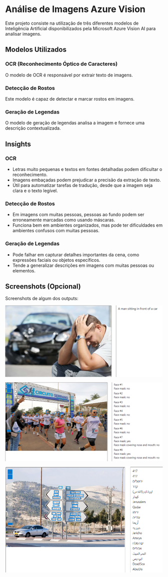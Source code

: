 # Análise de Imagens Azure Vision

Este projeto consiste na utilização de três diferentes modelos de Inteligência Artificial disponibilizados pela Microsoft Azure Vision AI para analisar imagens.

## Modelos Utilizados

### OCR (Reconhecimento Óptico de Caracteres)
O modelo de OCR é responsável por extrair texto de imagens.

### Detecção de Rostos
Este modelo é capaz de detectar e marcar rostos em imagens.

### Geração de Legendas
O modelo de geração de legendas analisa a imagem e fornece uma descrição contextualizada.

## Insights

### OCR
- Letras muito pequenas e textos em fontes detalhadas podem dificultar o reconhecimento.
- Imagens embaçadas podem prejudicar a precisão da extração de texto.
- Útil para automatizar tarefas de tradução, desde que a imagem seja clara e o texto legível.

### Detecção de Rostos
- Em imagens com muitas pessoas, pessoas ao fundo podem ser erroneamente marcadas como usando máscaras.
- Funciona bem em ambientes organizados, mas pode ter dificuldades em ambientes confusos com muitas pessoas.

### Geração de Legendas
- Pode falhar em capturar detalhes importantes da cena, como expressões faciais ou objetos específicos.
- Tende a generalizar descrições em imagens com muitas pessoas ou elementos.

## Screenshots (Opcional)

Screenshots de algum dos outputs:

![screenshot1](screenshots\ss1.png "Screenshot one")


![screenshot2](screenshots\ss2.png "Screenshot two")


![screenshot3](screenshots\ss3.png "Screenshot three")
